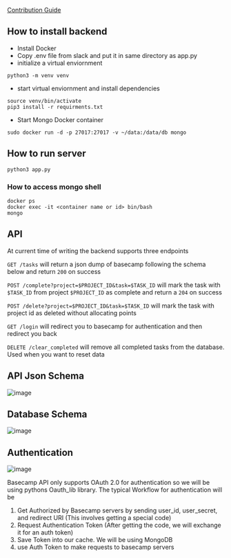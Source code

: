 [Contribution Guide](https://github.com/cse112-sp20/nitro-server/wiki/Contributing-to-Nitro)

## How to install backend
* Install Docker
* Copy .env file from slack and put it in same directory as app.py
* initialize a virtual enviornment
```
python3 -m venv venv
```
* start virtual enviornment and install dependencies

```
source venv/bin/activate
pip3 install -r requirments.txt
```

* Start Mongo Docker container
```
sudo docker run -d -p 27017:27017 -v ~/data:/data/db mongo
```

## How to run server

```
python3 app.py
```

### How to access mongo shell
```
docker ps
docker exec -it <container name or id> bin/bash
mongo
```

## API
At current time of writing the backend supports three endpoints

`GET /tasks` will return a json dump of basecamp following the schema below and return `200` on success

`POST /complete?project=$PROJECT_ID&task=$TASK_ID` will mark the task with `$TASK_ID` from project `$PROJECT_ID` as complete and return a `204` on success

`POST /delete?project=$PROJECT_ID&task=$TASK_ID` will mark the task with project id as deleted without allocating points

`GET /login` will redirect you to basecamp for authentication and then redirect you back

`DELETE /clear_completed` will remove all completed tasks from the database. Used when you want to reset data

## API Json Schema

![image](https://user-images.githubusercontent.com/39757882/82402699-f5f7ca00-9a11-11ea-9cdd-d14129ff6cde.png)

## Database Schema
![image](https://user-images.githubusercontent.com/39757882/81515583-a0bd0980-92e9-11ea-9ca8-2e9e5d311a35.png)

## Authentication

![image](https://user-images.githubusercontent.com/39757882/81513016-0c977600-92da-11ea-95ba-a236b9cafed3.png)

Basecamp API only supports OAuth 2.0 for authentication so we will be using pythons Oauth_lib library. The typical Workflow for authentication will be
1. Get Authorized by Basecamp servers by sending user_id, user_secret, and redirect URI (This involves getting a special code)
2. Request Authentication Token (After getting the code, we will exchange it for an auth token)
3. Save Token into our cache. We will be using MongoDB
4. use Auth Token to make requests to basecamp servers




